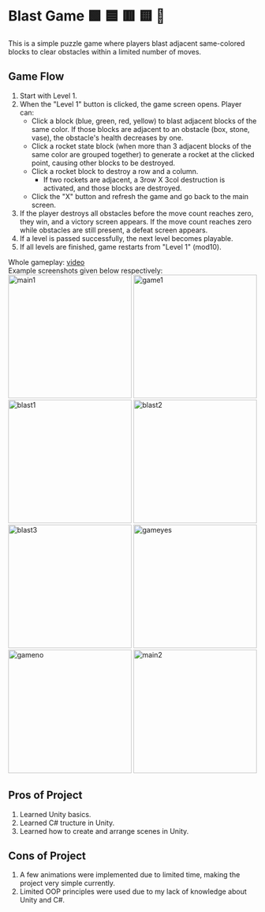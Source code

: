 # Blast Game 🟩 🟦 🟥 🟨 🚀
This is a simple puzzle game where players blast adjacent same-colored blocks to clear obstacles within a limited number of moves.
## Game Flow
1) Start with Level 1.
2) When the "Level 1" button is clicked, the game screen opens. Player can:
   - Click a block (blue, green, red, yellow) to blast adjacent blocks of the same color. If those blocks are adjacent to an obstacle (box, stone, vase), the obstacle's health decreases by one.
   - Click a rocket state block (when more than 3 adjacent blocks of the same color are grouped together) to generate a rocket at the clicked point, causing other blocks to be destroyed.
   - Click a rocket block to destroy a row and a column.
     -  If two rockets are adjacent, a 3row X 3col destruction is activated, and those blocks are destroyed. 
   - Click the "X" button and refresh the game and go back to the main screen.
3) If the player destroys all obstacles before the move count reaches zero, they win, and a victory screen appears. If the move count reaches zero while obstacles are still present, a defeat screen appears.
4) If a level is passed successfully, the next level becomes playable.
5) If all levels are finished, game restarts from "Level 1" (mod10).

Whole gameplay: <a href="https://www.youtube.com/shorts/N7tZ5WY1sQk">video</a><br>
Example screenshots given below respectively: <br>
<img height="250" alt="main1" src="https://github.com/user-attachments/assets/73124a95-332a-404d-a309-ee3e15d260a7" />
<img height="250" alt="game1" src="https://github.com/user-attachments/assets/516b8980-828c-4ca6-b9d1-01d2b5df7817" />
<img height="250" alt="blast1" src="https://github.com/user-attachments/assets/5dea6ca5-c712-495b-8f21-b817ef8f347e" />
<img height="250" alt="blast2" src="https://github.com/user-attachments/assets/ccc891fb-5af3-4c61-a8fa-90b7cf9db6b4" />
<img height="250" alt="blast3" src="https://github.com/user-attachments/assets/691f0c10-80a6-4f0e-96ec-f8a87d964c89" />
<img height="250" alt="gameyes" src="https://github.com/user-attachments/assets/1cb76890-397d-448d-9e10-48959c519a3e" />
<img height="250" alt="gameno" src="https://github.com/user-attachments/assets/f50bd252-da81-417e-93ba-39f5526a33cb" />
<img height="250" alt="main2" src="https://github.com/user-attachments/assets/d0b9f8c1-2485-45d4-ae33-953957708e52" />

## Pros of Project 
1) Learned Unity basics.
2) Learned C# tructure in Unity.
3) Learned how to create and arrange scenes in Unity.

## Cons of Project
1) A few animations were implemented due to limited time, making the project very simple currently.
2) Limited OOP principles were used due to my lack of knowledge about Unity and C#.

